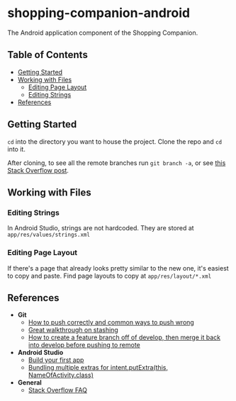 # shopping-companion-android

The Android application component of the Shopping Companion.

## Table of Contents

* [Getting Started](#getting-started)
* [Working with Files](#working-with-files)
  * [Editing Page Layout](#editing-page-layout)
  * [Editing Strings](#editing-strings)
* [References](#references)

## Getting Started

`cd` into the directory you want to house the project. Clone the repo and `cd` into it.

After cloning, to see all the remote branches run `git branch -a`, or see [this Stack Overflow post](https://stackoverflow.com/questions/67699/how-to-clone-all-remote-branches-in-git).

## Working with Files

### Editing Strings

In Android Studio, strings are not hardcoded. They are stored at ```app/res/values/strings.xml```

### Editing Page Layout

If there's a page that already looks pretty similar to the new one, it's easiest to copy and paste. Find page layouts to copy at ```app/res/layout/*.xml```

## References

* **Git**
  * [How to push correctly and common ways to push wrong](https://longair.net/blog/2011/02/27/an-asymmetry-between-git-pull-and-git-push/)
  * [Great walkthrough on stashing](https://www.atlassian.com/git/tutorials/saving-changes/git-stash)
  * [How to create a feature branch off of develop, then merge it back into develop before pushing to remote](https://stackoverflow.com/questions/4470523/create-a-branch-in-git-from-another-branch)
* **Android Studio**
  * [Build your first app](https://developer.android.com/training/basics/firstapp/)
  * [Bundling multiple extras for intent.putExtra(this, NameOfActivity.class)](https://stackoverflow.com/questions/8452526/android-can-i-use-putextra-to-pass-multiple-values)
* **General**
  * [Stack Overflow FAQ](https://stackoverflow.com/questions/22937618/reference-what-does-this-regex-mean/22944075#22944075)